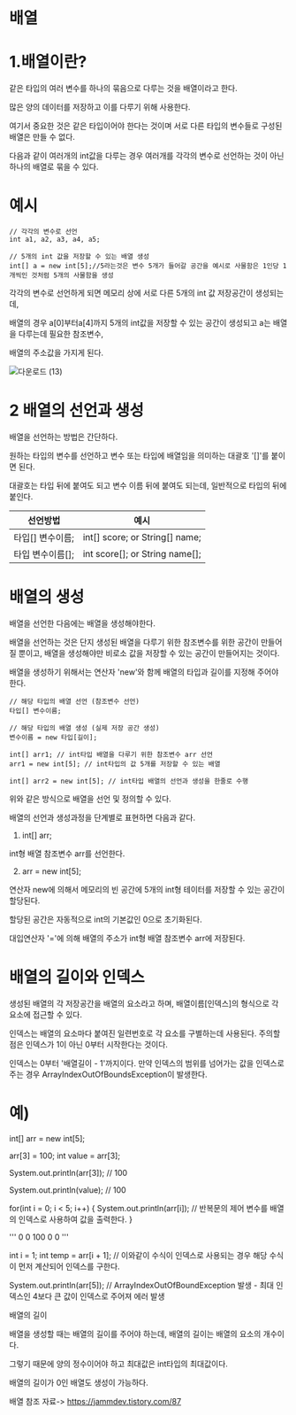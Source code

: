 배열
===

1.배열이란?
===

같은 타입의 여러 변수를 하나의 묶음으로 다루는 것을 배열이라고 한다. 

많은 양의 데이터를 저장하고 이를 다루기 위해 사용한다.

여기서 중요한 것은 같은 타입이어야 한다는 것이며 서로 다른 타입의 변수들로 구성된 배열은 만들 수 없다.

 

다음과 같이 여러개의 int값을 다루는 경우 여러개를 각각의 변수로 선언하는 것이 아닌 하나의 배열로 묶을 수 있다.

예시
==

    // 각각의 변수로 선언
    int a1, a2, a3, a4, a5;

    // 5개의 int 값을 저장할 수 있는 배열 생성
    int[] a = new int[5];//5라는것은 변수 5개가 들어갈 공간을 예시로 사물함은 1인당 1개씩인 것처럼 5개의 사물함을 생성
    

각각의 변수로 선언하게 되면 메모리 상에 서로 다른 5개의 int 값 저장공간이 생성되는데, 

배열의 경우 a[0]부터a[4]까지 5개의 int값을 저장할 수 있는 공간이 생성되고 a는 배열을 다루는데 필요한 참조변수, 

배열의 주소값을 가지게 된다.

![다운로드 (13)](https://github.com/kmh0128/kmh0128/assets/100178951/3f308967-0387-435c-9d4e-c5db114e1f48)


2 배열의 선언과 생성
=====

배열을 선언하는 방법은 간단하다. 

원하는 타입의 변수를 선언하고 변수 또는 타입에 배열임을 의미하는 대괄호 '[]'를 붙이면 된다. 

대괄호는 타입 뒤에 붙여도 되고 변수 이름 뒤에 붙여도 되는데, 일반적으로 타입의 뒤에 붙인다.

|선언방법|예시|
|---|---|
|타입[] 변수이름;|int[] score; or String[] name;|
|타입 변수이름[];|int score[]; or String name[];|

배열의 생성
===

배열을 선언한 다음에는 배열을 생성해야한다. 

배열을 선언하는 것은 단지 생성된 배열을 다루기 위한 참조변수를 위한 공간이 만들어질 뿐이고, 배열을 생성해야만 비로소 값을 저장할 수 있는 공간이 만들어지는 것이다.

배열을 생성하기 위해서는 연산자 'new'와 함께 배열의 타입과 길이를 지정해 주어야 한다.

    // 해당 타입의 배열 선언 (참조변수 선언)
    타입[] 변수이름;

    // 해당 타입의 배열 생성 (실제 저장 공간 생성)
    변수이름 = new 타입[길이];

    int[] arr1; // int타입 배열을 다루기 위한 참조변수 arr 선언
    arr1 = new int[5]; // int타입의 값 5개를 저장할 수 있는 배열

    int[] arr2 = new int[5]; // int타입 배열의 선언과 생성을 한줄로 수행

위와 같은 방식으로 배열을 선언 및 정의할 수 있다.

배열의 선언과 생성과정을 단계별로 표현하면 다음과 같다.

 

1) int[] arr; 

int형 배열 참조변수 arr를 선언한다.
 

2) arr = new int[5];

연산자 new에 의해서 메모리의 빈 공간에 5개의 int형 테이터를 저장할 수 있는 공간이 할당된다.

할당된 공간은 자동적으로 int의 기본값인 0으로 초기화된다.

대입연산자 '='에 의해 배열의 주소가 int형 배열 참조변수 arr에 저장된다.

배열의 길이와 인덱스
====

생성된 배열의 각 저장공간을 배열의 요소라고 하며, 배열이름[인덱스]의 형식으로 각 요소에 접근할 수 있다.

인덱스는 배열의 요소마다 붙여진 일련번호로 각 요소를 구별하는데 사용된다. 주의할 점은 인덱스가 1이 아닌 0부터 시작한다는 것이다. 

인덱스는 0부터 '배열길이 - 1'까지이다. 만약 인덱스의 범위를 넘어가는 값을 인덱스로 주는 경우 ArrayIndexOutOfBoundsException이 발생한다.

예)
===

 int[] arr = new int[5];

 arr[3] = 100;
 int value = arr[3];

 System.out.println(arr[3]);
 // 100

 System.out.println(value);
 // 100

 for(int i = 0; i < 5; i++) {
	 System.out.println(arr[i]); // 반복문의 제어 변수를 배열의 인덱스로 사용하여 값을 출력한다.
 }

 '''
 0
 0
 100
 0
 0
 '''

 int i = 1;
 int temp = arr[i + 1]; // 이와같이 수식이 인덱스로 사용되는 경우 해당 수식이 먼저 계산되어 인덱스를 구한다.

 System.out.println(arr[5]); // ArrayIndexOutOfBoundException 발생 - 최대 인덱스인 4보다 큰 값이 인덱스로 주어져 에러 발생





배열의 길이

배열을 생성할 때는 배열의 길이를 주어야 하는데, 배열의 길이는 배열의 요소의 개수이다. 

그렇기 때문에 양의 정수이어야 하고 최대값은 int타입의 최대값이다.

 

배열의 길이가 0인 배열도 생성이 가능하다.

배열 참조 자료-> https://jammdev.tistory.com/87
